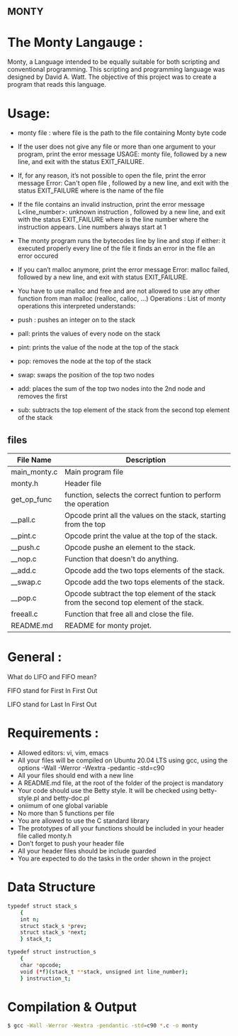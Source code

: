 ## MONTY

# The Monty Langauge :
Monty, a Language intended to be equally suitable for both scripting and conventional programming. 
This scripting and programming language was designed by David A. Watt.
The objective of this project was to create a program that reads this language.

# Usage:

*	monty file :  where file is the path to the file containing Monty byte code
*	If the user does not give any file or more than one argument to your program, print the error message USAGE: monty file, followed by a new line, and exit with the status EXIT_FAILURE.
*	If, for any reason, it’s not possible to open the file, print the error message Error: Can't open file , followed by a new line, and exit with the status EXIT_FAILURE
where is the name of the file
*	If the file contains an invalid instruction, print the error message L<line_number>: unknown instruction , followed by a new line, and exit with the status EXIT_FAILURE
where is the line number where the instruction appears.
Line numbers always start at 1
*	The monty program runs the bytecodes line by line and stop if either:
	it executed properly every line of the file
	it finds an error in the file an error occured
*	If you can’t malloc anymore, print the error message Error: malloc failed, followed by a new line, and exit with status EXIT_FAILURE.
*	You have to use malloc and free and are not allowed to use any other function from man malloc (realloc, calloc, …)
Operations : List of monty operations this interpreted understands:

*	push <integer>: pushes an integer on to the stack
*	pall: prints the values of every node on the stack
*	pint: prints the value of the node at the top of the stack
*	pop: removes the node at the top of the stack
*	swap: swaps the position of the top two nodes
*	add: places the sum of the top two nodes into the 2nd node and removes the first
*	sub: subtracts the top element of the stack from the second top element of the stack

## files
| File Name	| Description	|
  ---------	|  -----------	|
| main_monty.c	|	Main program file	|	
| monty.h	|	Header file	|
| get_op_func	|	function, selects the correct funtion to perform the operation |
| __pall.c	|	Opcode print all the values on the stack, starting from the top|.
| __pint.c	|	Opcode print the value at the top of the stack.|
| __push.c	|	Opcode pushe an element to the stack.|
| __nop.c	|	Function that doesn't do anything.|
| __add.c	|	Opcode add the two tops elements of the stack.|
| __swap.c	|	Opcode add the two tops elements of the stack.|
| __pop.c	|	Opcode subtract the top element of the stack from the second top element of the stack.|
| freeall.c	|	Function that free all and close the file.|
| README.md	|	README for monty projet.|

# General :
What do LIFO and FIFO mean?

FIFO stand for First In First Out

LIFO stand for Last In First Out

# Requirements :

*	Allowed editors: vi, vim, emacs
*	All your files will be compiled on Ubuntu 20.04 LTS using gcc, using the options -Wall -Werror -Wextra -pedantic -std=c90
*	All your files should end with a new line
*	A README.md file, at the root of the folder of the project is mandatory
*	Your code should use the Betty style. It will be checked using betty-style.pl and betty-doc.pl
*	oniimum of one global variable
*	No more than 5 functions per file
*	You are allowed to use the C standard library
*	The prototypes of all your functions should be included in your header file called monty.h
*	Don’t forget to push your header file
*	All your header files should be include guarded
*	You are expected to do the tasks in the order shown in the project

# Data Structure

```sh
typedef struct stack_s
    {
    int n;
    struct stack_s *prev;
    struct stack_s *next;
	} stack_t;

typedef struct instruction_s
    {
	char *opcode;
	void (*f)(stack_t **stack, unsigned int line_number);
	} instruction_t;

```
# Compilation & Output
```sh
$ gcc -Wall -Werror -Wextra -pendantic -std=c90 *.c -o monty
```

